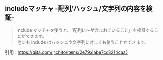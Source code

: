 ## includeマッチャ -配列/ハッシュ/文字列の内容を検証-

> include マッチャを使うと、「配列に～が含まれていること」を検証することができます。  
> 他にも include はハッシュや文字列に対しても使うことができます。

引用：https://qiita.com/jnchito/items/2e79a1abe7cd8214caa5
